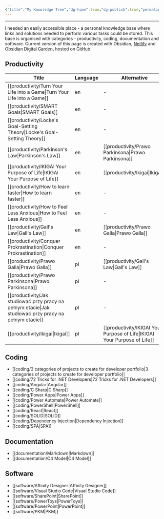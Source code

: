 ```yaml
---
{"title":"My Knowledge Tree","dg-home":true,"dg-publish":true,"permalink":"/home/my-knowledge-tree/","tags":"gardenEntry","dgPassFrontmatter":true}
---
```


---
I needed an easily accessible place - a personal knowledge base where links and solutions needed to perform various tasks could be stored. 
This base is organised with categories - productivity, coding, documentation and software. Current version of this page is created with Obsidian, [Netlify](https://app.netlify.com/) and [Obsidian Digital Garden](https://github.com/oleeskild/obsidian-digital-garden), hosted on [GitHub](https://github.com)

## Productivity
| Title                                                                                                    | Language | Alternative                                                                  |
| -------------------------------------------------------------------------------------------------------- | -------- | ---------------------------------------------------------------------------- |
| [[productivity/Turn Your Life into a Game\|Turn Your Life into a Game]]                               | en       | \-                                                                           |
| [[productivity/SMART Goals\|SMART Goals]]                                                             | en       | \-                                                                           |
| [[productivity/Locke's Goal-Setting Theory\|Locke's Goal-Setting Theory]]                             | en       | \-                                                                           |
| [[productivity/Parkinson's Law\|Parkinson's Law]]                                                     | en       | [[productivity/Prawo Parkinsona\|Prawo Parkinsona]]                       |
| [[productivity/IKIGAI Your Purpose of Life\|IKIGAI Your Purpose of Life]]                             | en       | [[productivity/Ikigai\|Ikigai]]                                           |
| [[productivity/How to learn faster\|How to learn faster]]                                             | en       | \-                                                                           |
| [[productivity/How to Feel Less Anxious\|How to Feel Less Anxious]]                                   | en       | \-                                                                           |
| [[productivity/Gall's Law\|Gall's Law]]                                                               | en       | [[productivity/Prawo Galla\|Prawo Galla]]                                 |
| [[productivity/Conquer Prokrastination\|Conquer Prokrastination]]                                     | en       | \-                                                                           |
| [[productivity/Prawo Galla\|Prawo Galla]]                                                             | pl       | [[productivity/Gall's Law\|Gall's Law]]                                   |
| [[productivity/Prawo Parkinsona\|Prawo Parkinsona]]                                                   | pl       | \-                                                                           |
| [[productivity/Jak studiować przy pracy na pełnym etacie\|Jak studiować przy pracy na pełnym etacie]] | pl       | \-                                                                           |
| [[productivity/Ikigai\|Ikigai]]                                                                       | pl       | [[productivity/IKIGAI Your Purpose of Life\|IKIGAI Your Purpose of Life]] |


## Coding
- [[coding/3 categories of projects to create for developer portfolio\|3 categories of projects to create for developer portfolio]]
- [[coding/72 Tricks for .NET Developers\|72 Tricks for .NET Developers]]
- [[coding/Angular\|Angular]]
- [[coding/C Sharp\|C Sharp]]
- [[coding/Power Apps\|Power Apps]]
- [[coding/Power Automate\|Power Automate]]
- [[coding/PowerShell\|PowerShell]]
- [[coding/React\|React]]
- [[coding/SOLID\|SOLID]]
- [[coding/Dependency Injection\|Dependency Injection]]
- [[coding/SPA\|SPA]]


## Documentation
- [[documentation/Markdown\|Markdown]]
- [[documentation/C4 Model\|C4 Model]]


## Software
- [[software/Affinity Designer\|Affinity Designer]]
- [[software/Visual Studio Code\|Visual Studio Code]]
- [[software/SharePoint\|SharePoint]]
- [[software/PowerToys\|PowerToys]]
- [[software/PowerPoint\|PowerPoint]]
- [[software/PKM\|PKM]]

